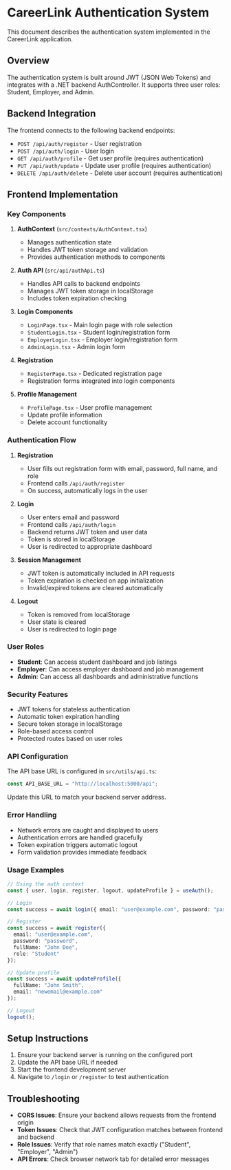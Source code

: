 # CareerLink Authentication System

This document describes the authentication system implemented in the CareerLink application.

## Overview

The authentication system is built around JWT (JSON Web Tokens) and integrates with a .NET backend AuthController. It supports three user roles: Student, Employer, and Admin.

## Backend Integration

The frontend connects to the following backend endpoints:

- `POST /api/auth/register` - User registration
- `POST /api/auth/login` - User login
- `GET /api/auth/profile` - Get user profile (requires authentication)
- `PUT /api/auth/update` - Update user profile (requires authentication)
- `DELETE /api/auth/delete` - Delete user account (requires authentication)

## Frontend Implementation

### Key Components

1. **AuthContext** (`src/contexts/AuthContext.tsx`)
   - Manages authentication state
   - Handles JWT token storage and validation
   - Provides authentication methods to components

2. **Auth API** (`src/api/authApi.ts`)
   - Handles API calls to backend endpoints
   - Manages JWT token storage in localStorage
   - Includes token expiration checking

3. **Login Components**
   - `LoginPage.tsx` - Main login page with role selection
   - `StudentLogin.tsx` - Student login/registration form
   - `EmployerLogin.tsx` - Employer login/registration form
   - `AdminLogin.tsx` - Admin login form

4. **Registration**
   - `RegisterPage.tsx` - Dedicated registration page
   - Registration forms integrated into login components

5. **Profile Management**
   - `ProfilePage.tsx` - User profile management
   - Update profile information
   - Delete account functionality

### Authentication Flow

1. **Registration**
   - User fills out registration form with email, password, full name, and role
   - Frontend calls `/api/auth/register`
   - On success, automatically logs in the user

2. **Login**
   - User enters email and password
   - Frontend calls `/api/auth/login`
   - Backend returns JWT token and user data
   - Token is stored in localStorage
   - User is redirected to appropriate dashboard

3. **Session Management**
   - JWT token is automatically included in API requests
   - Token expiration is checked on app initialization
   - Invalid/expired tokens are cleared automatically

4. **Logout**
   - Token is removed from localStorage
   - User state is cleared
   - User is redirected to login page

### User Roles

- **Student**: Can access student dashboard and job listings
- **Employer**: Can access employer dashboard and job management
- **Admin**: Can access all dashboards and administrative functions

### Security Features

- JWT tokens for stateless authentication
- Automatic token expiration handling
- Secure token storage in localStorage
- Role-based access control
- Protected routes based on user roles

### API Configuration

The API base URL is configured in `src/utils/api.ts`:
```typescript
const API_BASE_URL = "http://localhost:5000/api";
```

Update this URL to match your backend server address.

### Error Handling

- Network errors are caught and displayed to users
- Authentication errors are handled gracefully
- Token expiration triggers automatic logout
- Form validation provides immediate feedback

### Usage Examples

```typescript
// Using the auth context
const { user, login, register, logout, updateProfile } = useAuth();

// Login
const success = await login({ email: "user@example.com", password: "password" });

// Register
const success = await register({
  email: "user@example.com",
  password: "password",
  fullName: "John Doe",
  role: "Student"
});

// Update profile
const success = await updateProfile({
  fullName: "John Smith",
  email: "newemail@example.com"
});

// Logout
logout();
```

## Setup Instructions

1. Ensure your backend server is running on the configured port
2. Update the API base URL if needed
3. Start the frontend development server
4. Navigate to `/login` or `/register` to test authentication

## Troubleshooting

- **CORS Issues**: Ensure your backend allows requests from the frontend origin
- **Token Issues**: Check that JWT configuration matches between frontend and backend
- **Role Issues**: Verify that role names match exactly ("Student", "Employer", "Admin")
- **API Errors**: Check browser network tab for detailed error messages
